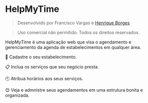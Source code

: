 # HelpMyTime

>Desenvolvido por Francisco Vargas e [Henrique Borges](https://github.com/henriquehbr)

>Uso comercial não permitido. Todos os direitos reservados.

HelpMyTime é uma aplicação web que visa o agendamento e gerenciamento da agenda de estabelecimentos em qualquer área.

:office: Cadastre o seu estabelecimento. 

:clipboard: Inclua os serviços que seu negócio presta. 

:clock10: Atribua horários aos seus serviços. 

:blush: Veja e admnistre seus agendamentos em uma estrutura bonita e organizada.
